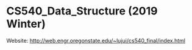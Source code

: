 # CS540_Data_Structure (2019 Winter)
Website:
http://web.engr.oregonstate.edu/~lujui/cs540_final/index.html
